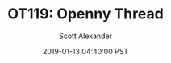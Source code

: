 ---
layout: podcast
title: "OT119: Openny Thread"
author: Scott Alexander
description: https://slatestarcodex.com/2019/01/13/ot119-openny-thread/
date: 2019-01-13 04:40:00 PST
length: 353672
duration: 88
guid: ot119-openny-thread
---